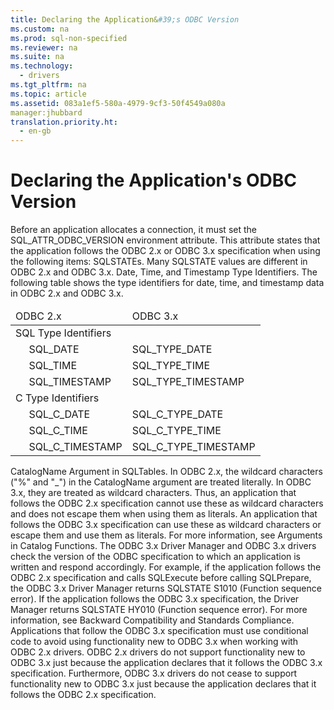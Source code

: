 ```yaml
---
title: Declaring the Application&#39;s ODBC Version
ms.custom: na
ms.prod: sql-non-specified
ms.reviewer: na
ms.suite: na
ms.technology: 
  - drivers
ms.tgt_pltfrm: na
ms.topic: article
ms.assetid: 083a1ef5-580a-4979-9cf3-50f4549a080a
manager:jhubbard
translation.priority.ht: 
  - en-gb
---
```

# Declaring the Application&#39;s ODBC Version
<?xml version="1.0" encoding="utf-8"?>
<developerReferenceWithoutSyntaxDocument xmlns="http://ddue.schemas.microsoft.com/authoring/2003/5" xmlns:xlink="http://www.w3.org/1999/xlink" xmlns:xsi="http://www.w3.org/2001/XMLSchema-instance" xsi:schemaLocation="http://ddue.schemas.microsoft.com/authoring/2003/5 http://dduestorage.blob.core.windows.net/ddueschema/developer.xsd">
  <introduction>
    <para>Before an application allocates a connection, it must set the SQL_ATTR_ODBC_VERSION environment attribute. This attribute states that the application follows the ODBC 2.<legacyItalic>x</legacyItalic> or ODBC 3.<legacyItalic>x</legacyItalic> specification when using the following items:  </para>
    <list class="bullet">
      <listItem>
        <para>             <legacyBold>SQLSTATEs</legacyBold>. Many SQLSTATE values are different in ODBC 2.<legacyItalic>x</legacyItalic> and ODBC 3.<legacyItalic>x</legacyItalic>.</para>
      </listItem>
      <listItem>
        <para>             <legacyBold>Date, Time, and Timestamp Type Identifiers</legacyBold>. The following table shows the type identifiers for date, time, and timestamp data in ODBC 2.<legacyItalic>x</legacyItalic> and ODBC 3.<legacyItalic>x</legacyItalic>.</para>
        <table xmlns:caps="http://schemas.microsoft.com/build/caps/2013/11">
          <thead>
            <tr>
              <TD>
                <para>ODBC 2.<legacyItalic>x</legacyItalic></para>
              </TD>
              <TD>
                <para>ODBC 3.<legacyItalic>x</legacyItalic></para>
              </TD>
            </tr>
          </thead>
          <tbody>
            <tr>
              <TD>
                <para>                   <legacyBold>SQL Type Identifiers</legacyBold>                 </para>
              </TD>
              <TD>
                <para> </para>
              </TD>
            </tr>
            <tr>
              <TD>
                <para>     SQL_DATE</para>
              </TD>
              <TD>
                <para>SQL_TYPE_DATE</para>
              </TD>
            </tr>
            <tr>
              <TD>
                <para>     SQL_TIME</para>
              </TD>
              <TD>
                <para>SQL_TYPE_TIME</para>
              </TD>
            </tr>
            <tr>
              <TD>
                <para>     SQL_TIMESTAMP</para>
              </TD>
              <TD>
                <para>SQL_TYPE_TIMESTAMP</para>
              </TD>
            </tr>
            <tr>
              <TD>
                <para>                   <legacyBold>C Type Identifiers</legacyBold>                 </para>
              </TD>
              <TD>
                <para> </para>
              </TD>
            </tr>
            <tr>
              <TD>
                <para>     SQL_C_DATE</para>
              </TD>
              <TD>
                <para>SQL_C_TYPE_DATE</para>
              </TD>
            </tr>
            <tr>
              <TD>
                <para>     SQL_C_TIME</para>
              </TD>
              <TD>
                <para>SQL_C_TYPE_TIME</para>
              </TD>
            </tr>
            <tr>
              <TD>
                <para>     SQL_C_TIMESTAMP</para>
              </TD>
              <TD>
                <para>SQL_C_TYPE_TIMESTAMP</para>
              </TD>
            </tr>
          </tbody>
        </table>
      </listItem>
      <listItem>
        <para>             <legacyItalic>CatalogName</legacyItalic>             <legacyBold> Argument in SQLTables</legacyBold>. In ODBC 2.<legacyItalic>x</legacyItalic>, the wildcard characters ("%" and "_") in the <legacyItalic>CatalogName</legacyItalic> argument are treated literally. In ODBC 3.<legacyItalic>x</legacyItalic>, they are treated as wildcard characters. Thus, an application that follows the ODBC 2.<legacyItalic>x</legacyItalic> specification cannot use these as wildcard characters and does not escape them when using them as literals. An application that follows the ODBC 3.<legacyItalic>x</legacyItalic> specification can use these as wildcard characters or escape them and use them as literals. For more information, see <legacyLink xlink:href="f5e0abec-8f24-42e0-b94f-16dd1f2004fd">Arguments in Catalog Functions</legacyLink>.</para>
      </listItem>
    </list>
    <para>The ODBC 3<legacyItalic>.x</legacyItalic> Driver Manager and ODBC 3<legacyItalic>.x</legacyItalic> drivers check the version of the ODBC specification to which an application is written and respond accordingly. For example, if the application follows the ODBC 2.<legacyItalic>x</legacyItalic> specification and calls <legacyBold>SQLExecute</legacyBold> before calling <legacyBold>SQLPrepare</legacyBold>, the ODBC 3<legacyItalic>.x</legacyItalic> Driver Manager returns SQLSTATE S1010 (Function sequence error). If the application follows the ODBC 3<legacyItalic>.x</legacyItalic> specification, the Driver Manager returns SQLSTATE HY010 (Function sequence error). For more information, see <legacyLink xlink:href="b5eee7be-28ed-4467-8cf1-2205e2010a53">Backward Compatibility and Standards Compliance</legacyLink>.</para>
    <alert class="important">
      <para>Applications that follow the ODBC 3.<legacyItalic>x</legacyItalic> specification must use conditional code to avoid using functionality new to ODBC 3.<legacyItalic>x</legacyItalic> when working with ODBC 2.<legacyItalic>x</legacyItalic> drivers. ODBC 2.<legacyItalic>x</legacyItalic> drivers do not support functionality new to ODBC 3.<legacyItalic>x</legacyItalic> just because the application declares that it follows the ODBC 3.<legacyItalic>x</legacyItalic> specification. Furthermore, ODBC 3.<legacyItalic>x</legacyItalic> drivers do not cease to support functionality new to ODBC 3.<legacyItalic>x</legacyItalic> just because the application declares that it follows the ODBC 2.<legacyItalic>x</legacyItalic> specification.</para>
    </alert>
  </introduction>
  <relatedTopics />
</developerReferenceWithoutSyntaxDocument>